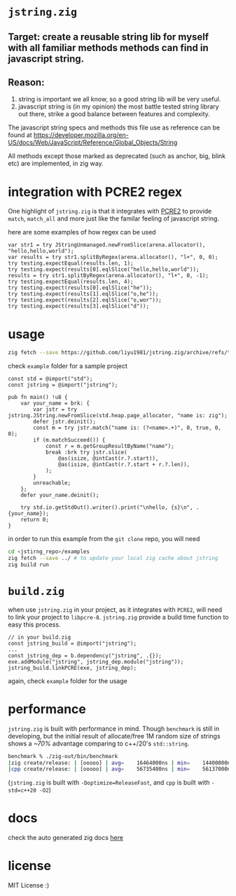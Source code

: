 # `jstring.zig`

## Target: create a reusable string lib for myself with all familiar methods methods can find in javascript string.

## Reason:

1.  string is important we all know, so a good string lib will be very useful.
2.  javascript string is (in my opinion) the most battle tested string library out there, strike a good balance
    between features and complexity.

The javascript string specs and methods this file use as reference can be found at
https://developer.mozilla.org/en-US/docs/Web/JavaScript/Reference/Global_Objects/String

All methods except those marked as deprecated (such as anchor, big, blink etc) are implemented, in zig way.

# integration with PCRE2 regex

One highlight of `jstring.zig` is that it integrates with [PCRE2](https://www.pcre.org/) to provide `match`, `match_all` and more just like the familar feeling of javascript string.

here are some examples of how regex can be used

```zig
var str1 = try JStringUnmanaged.newFromSlice(arena.allocator(), "hello,hello,world");
var results = try str1.splitByRegex(arena.allocator(), "l+", 0, 0);
try testing.expectEqual(results.len, 1);
try testing.expect(results[0].eqlSlice("hello,hello,world"));
results = try str1.splitByRegex(arena.allocator(), "l+", 0, -1);
try testing.expectEqual(results.len, 4);
try testing.expect(results[0].eqlSlice("he"));
try testing.expect(results[1].eqlSlice("o,he"));
try testing.expect(results[2].eqlSlice("o,wor"));
try testing.expect(results[3].eqlSlice("d"));
```

# usage

```bash
zig fetch --save https://github.com/liyu1981/jstring.zig/archive/refs/tags/0.0.1.tar.gz
```

check `example` folder for a sample project

```zig
const std = @import("std");
const jstring = @import("jstring");

pub fn main() !u8 {
    var your_name = brk: {
        var jstr = try jstring.JString.newFromSlice(std.heap.page_allocator, "name is: zig");
        defer jstr.deinit();
        const m = try jstr.match("name is: (?<name>.+)", 0, true, 0, 0);
        if (m.matchSucceed()) {
            const r = m.getGroupResultByName("name");
            break :brk try jstr.slice(
                @as(isize, @intCast(r.?.start)),
                @as(isize, @intCast(r.?.start + r.?.len)),
            );
        }
        unreachable;
    };
    defer your_name.deinit();

    try std.io.getStdOut().writer().print("\nhello, {s}\n", .{your_name});
    return 0;
}
```

in order to run this example from the `git clone` repo, you will need

```bash
cd <jstirng_repo>/examples
zig fetch --save ../ # to update your local zig cache about jstring
zig build run
```

# `build.zig`

when use `jstring.zig` in your project, as it integrates with `PCRE2`, will need to link your project to `libpcre-8`. `jstring.zig` provide a build time function to easy this process.

```zig
// in your build.zig
const jstring_build = @import("jstring");
...
const jstring_dep = b.dependency("jstring", .{});
exe.addModule("jstring", jstring_dep.module("jstring"));
jstring_build.linkPCRE(exe, jstring_dep);
```

again, check `example` folder for the usage

# performance

`jstring.zig` is built with performance in mind. Though `benchmark` is still in developing, but the initial result of allocate/free 1M random size of strings shows a _~70%_ advantage comparing to c++/20's `std::string`.

```bash
benchmark % ./zig-out/bin/benchmark
|zig create/release: | [ooooo] | avg=    16464000ns | min=    14400000ns | max=    20975000ns |
|cpp create/release: | [ooooo] | avg=    56735400ns | min=    56137000ns | max=    57090000ns |
```

(`jstring.zig` is built with `-Doptimize=ReleaseFast`, and `cpp` is built with `-std=c++20 -O2`)

# docs

check the auto generated zig docs [here](https://liyu1981.github.io/jstring.zig/docs/index.html)

# license

MIT License :)
